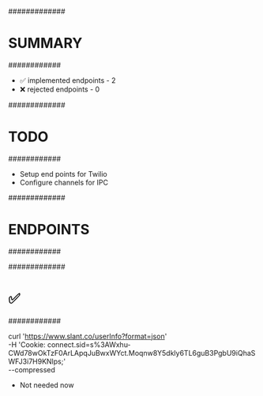 #############
# SUMMARY
############

- ✅ implemented endpoints - 2
- ❌ rejected endpoints - 0

#############
# TODO
############

- Setup end points for Twilio
- Configure channels for IPC

#############
# ENDPOINTS
############

#############
# ✅ 
############

curl 'https://www.slant.co/userInfo?format=json' \
  -H 'Cookie: connect.sid=s%3AWxhu-CWd78wOkTzF0ArLApqJuBwxWYct.Moqnw8Y5dkly6TL6guB3PgbU9iQhaSWFJ3i7H9KNlps;' \
  --compressed

- Not needed now